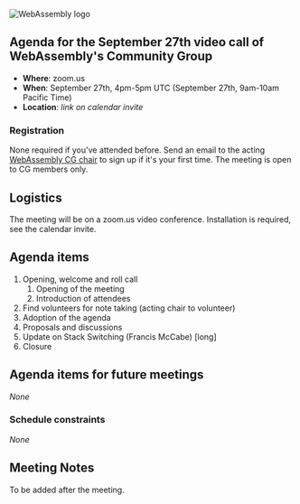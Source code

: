 ![WebAssembly logo](/images/WebAssembly.png)

## Agenda for the September 27th video call of WebAssembly's Community Group

- **Where**: zoom.us
- **When**: September 27th, 4pm-5pm UTC (September 27th, 9am-10am Pacific Time)
- **Location**: *link on calendar invite*

### Registration

None required if you've attended before. Send an email to the acting [WebAssembly CG chair](mailto:webassembly-cg-chair@chromium.org)
to sign up if it's your first time. The meeting is open to CG members only.

## Logistics

The meeting will be on a zoom.us video conference.
Installation is required, see the calendar invite.

## Agenda items

1. Opening, welcome and roll call
    1. Opening of the meeting
    1. Introduction of attendees
1. Find volunteers for note taking (acting chair to volunteer)
1. Adoption of the agenda
1. Proposals and discussions
  1. Update on Stack Switching (Francis McCabe) [long]
1. Closure

## Agenda items for future meetings

*None*

### Schedule constraints

*None*

## Meeting Notes

To be added after the meeting.